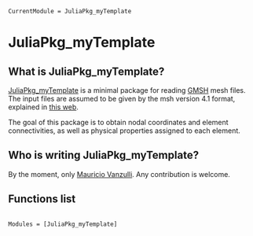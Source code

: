 ```@meta
CurrentModule = JuliaPkg_myTemplate
```

# JuliaPkg_myTemplate

## What is JuliaPkg_myTemplate?

[JuliaPkg_myTemplate](https://github.com/mvanzulli/JuliaPkg_myTemplate.jl) is a minimal package for reading [GMSH](https://gmsh.info/) mesh files. The input files are assumed to be given by the msh version 4.1 format, explained in [this web](https://gmsh.info/doc/texinfo/gmsh.html#MSH-file-format). 

The goal of this package is to obtain nodal coordinates and element connectivities, as well as physical properties assigned to each element.

## Who is writing JuliaPkg_myTemplate?

By the moment, only [Mauricio Vanzulli](https://www.fing.edu.uy/~mvanzulli/). Any contribution is welcome.

## Functions list


```@index
```

```@autodocs
Modules = [JuliaPkg_myTemplate]
```

